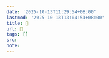 ```yaml
---
date: '2025-10-13T11:29:54+08:00'
lastmod: '2025-10-13T13:04:51+08:00'
title: 󰣣
url: 󰣣
tags: []
src:
note:
---
```

